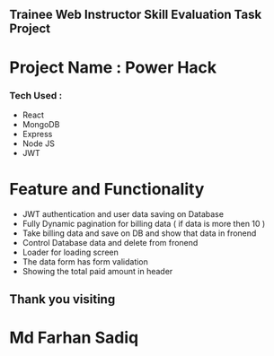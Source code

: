 ## Trainee Web Instructor Skill Evaluation Task Project

# Project Name : Power Hack

### Tech Used :
* React
* MongoDB
* Express
* Node JS
* JWT

# Feature and Functionality 

* JWT authentication and user data saving on Database 
* Fully Dynamic pagination for billing data ( if data is more then 10 ) 
* Take billing data and save on DB and show that data in fronend 
* Control Database data and delete from fronend
* Loader for loading screen 
* The data form has form validation 
* Showing the total paid amount in header

## Thank you visiting 
# Md Farhan Sadiq
